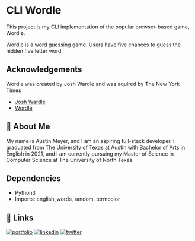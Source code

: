 
# CLI Wordle

This project is my CLI implementation of the popular browser-based game, Wordle.

Wordle is a word guessing game. Users have five chances to guess the hidden five letter word.


## Acknowledgements

Wordle was created by Josh Wardle and was aquired by The New York Times

 - [Josh Wardle](https://twitter.com/powerlanguish?lang=en)
 - [Wordle](https://www.nytimes.com/games/wordle/index.html)

## 🚀 About Me
My name is Austin Meyer, and I am an aspiring full-stack developer. I graduated from The University of Texas at Austin with Bachelor of Arts in English in 2021, and I am currently pursuing my Master of Science in Computer Science at The University of North Texas.


## Dependencies
- Python3 
- Imports: english_words, random, termcolor
## 🔗 Links
[![portfolio](https://img.shields.io/badge/my_portfolio-000?style=for-the-badge&logo=ko-fi&logoColor=white)](https://austinmeyer.netlify.app/)
[![linkedin](https://img.shields.io/badge/linkedin-0A66C2?style=for-the-badge&logo=linkedin&logoColor=white)](https://www.linkedin.com/in/austin-meyer-6a7609164/)
[![twitter](https://img.shields.io/badge/twitter-1DA1F2?style=for-the-badge&logo=twitter&logoColor=white)](https://twitter.com/OGlobalATM)

